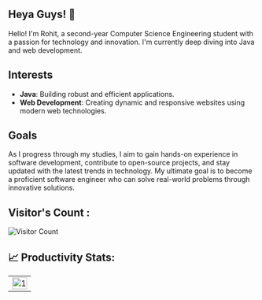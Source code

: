 ## Heya Guys! 👋

Hello! I'm Rohit, a second-year Computer Science Engineering student with a passion for technology and innovation. I'm currently deep diving into Java and web development.

## Interests

- **Java**: Building robust and efficient applications.
- **Web Development**: Creating dynamic and responsive websites using modern web technologies.

## Goals

As I progress through my studies, I aim to gain hands-on experience in software development, contribute to open-source projects, and stay updated with the latest trends in technology. My ultimate goal is to become a proficient software engineer who can solve real-world problems through innovative solutions.

## Visitor's Count :


   ![Visitor Count](https://profile-counter.glitch.me/rohitpaul3/count.svg)

## 📈 Productivity Stats:
<table>
  <tr>
    <td><img src="https://github-profile-summary-cards.vercel.app/api/cards/profile-details?username=rohitpaul3&theme=radical"  display=block width=100% height=auto  alt="1" ></td>
   </tr>
</table>  



